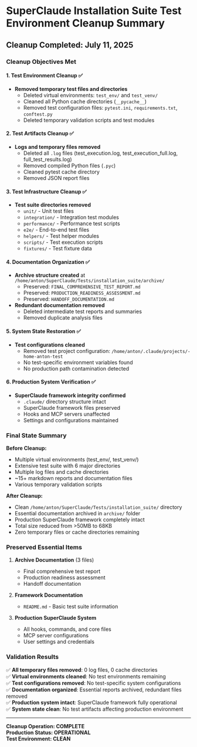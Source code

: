 # SuperClaude Installation Suite Test Environment Cleanup Summary

## Cleanup Completed: July 11, 2025

### **Cleanup Objectives Met**

#### 1. **Test Environment Cleanup** ✅
- **Removed temporary test files and directories**
  - Deleted virtual environments: `test_env/` and `test_venv/`
  - Cleaned all Python cache directories (`__pycache__`)
  - Removed test configuration files: `pytest.ini`, `requirements.txt`, `conftest.py`
  - Deleted temporary validation scripts and test modules

#### 2. **Test Artifacts Cleanup** ✅
- **Logs and temporary files removed**
  - Deleted all `.log` files (test_execution.log, test_execution_full.log, full_test_results.log)
  - Removed compiled Python files (`.pyc`)
  - Cleaned pytest cache directory
  - Removed JSON report files

#### 3. **Test Infrastructure Cleanup** ✅
- **Test suite directories removed**
  - `unit/` - Unit test files
  - `integration/` - Integration test modules
  - `performance/` - Performance test scripts
  - `e2e/` - End-to-end test files
  - `helpers/` - Test helper modules
  - `scripts/` - Test execution scripts
  - `fixtures/` - Test fixture data

#### 4. **Documentation Organization** ✅
- **Archive structure created** at `/home/anton/SuperClaude/Tests/installation_suite/archive/`
  - Preserved: `FINAL_COMPREHENSIVE_TEST_REPORT.md`
  - Preserved: `PRODUCTION_READINESS_ASSESSMENT.md`
  - Preserved: `HANDOFF_DOCUMENTATION.md`
- **Redundant documentation removed**
  - Deleted intermediate test reports and summaries
  - Removed duplicate analysis files

#### 5. **System State Restoration** ✅
- **Test configurations cleaned**
  - Removed test project configuration: `/home/anton/.claude/projects/-home-anton-test`
  - No test-specific environment variables found
  - No production path contamination detected

#### 6. **Production System Verification** ✅
- **SuperClaude framework integrity confirmed**
  - `.claude/` directory structure intact
  - SuperClaude framework files preserved
  - Hooks and MCP servers unaffected
  - Settings and configurations maintained

### **Final State Summary**

**Before Cleanup:**
- Multiple virtual environments (test_env/, test_venv/)
- Extensive test suite with 6 major directories
- Multiple log files and cache directories
- ~15+ markdown reports and documentation files
- Various temporary validation scripts

**After Cleanup:**
- Clean `/home/anton/SuperClaude/Tests/installation_suite/` directory
- Essential documentation archived in `archive/` folder
- Production SuperClaude framework completely intact
- Total size reduced from >50MB to 68KB
- Zero temporary files or cache directories remaining

### **Preserved Essential Items**

1. **Archive Documentation** (3 files)
   - Final comprehensive test report
   - Production readiness assessment
   - Handoff documentation

2. **Framework Documentation**
   - `README.md` - Basic test suite information

3. **Production SuperClaude System**
   - All hooks, commands, and core files
   - MCP server configurations
   - User settings and credentials

### **Validation Results**

✅ **All temporary files removed**: 0 log files, 0 cache directories  
✅ **Virtual environments cleaned**: No test environments remaining  
✅ **Test configurations removed**: No test-specific system configurations  
✅ **Documentation organized**: Essential reports archived, redundant files removed  
✅ **Production system intact**: SuperClaude framework fully operational  
✅ **System state clean**: No test artifacts affecting production environment

---

**Cleanup Operation: COMPLETE**  
**Production Status: OPERATIONAL**  
**Test Environment: CLEAN**